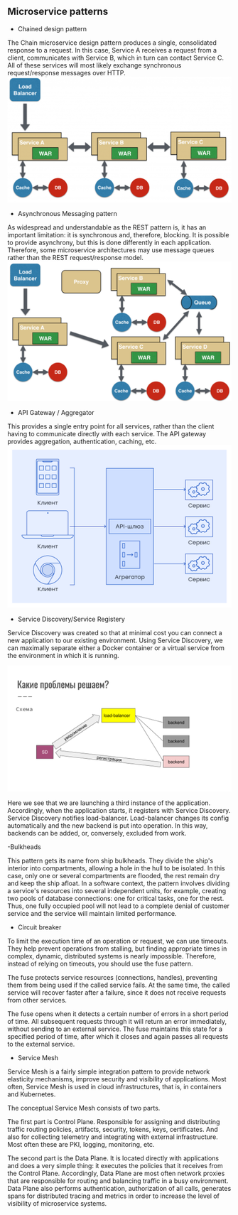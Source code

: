 ## Microservice patterns
- Chained design pattern

The Chain microservice design pattern produces a single, consolidated response to a request. In this case, Service A receives a request from a client, communicates with Service B, which in turn can contact Service C. All of these services will most likely exchange synchronous request/response messages over HTTP.
![Alt ​​text](/img/micro-patterns/chained.png)


- Asynchronous Messaging pattern

As widespread and understandable as the REST pattern is, it has an important limitation: it is synchronous and, therefore, blocking. It is possible to provide asynchrony, but this is done differently in each application. Therefore, some microservice architectures may use message queues rather than the REST request/response model.
![Alt ​​text](/img/micro-patterns/asynchronous.png)


- API Gateway / Aggregator

This provides a single entry point for all services, rather than the client having to communicate directly with each service. The API gateway provides aggregation, authentication, caching, etc.
![Alt ​​text](/img/micro-patterns/api.png)


- Service Discovery/Service Registery


Service Discovery was created so that at minimal cost you can connect a new application to our existing environment. Using Service Discovery, we can maximally separate either a Docker container or a virtual service from the environment in which it is running.

![Alt ​​text](/img/micro-patterns/service-registery.png)

Here we see that we are launching a third instance of the application. Accordingly, when the application starts, it registers with Service Discovery. Service Discovery notifies load-balancer. Load-balancer changes its config automatically and the new backend is put into operation. In this way, backends can be added, or, conversely, excluded from work.

-Bulkheads

This pattern gets its name from ship bulkheads. They divide the ship's interior into compartments, allowing a hole in the hull to be isolated. In this case, only one or several compartments are flooded, the rest remain dry and keep the ship afloat. In a software context, the pattern involves dividing a service's resources into several independent units, for example, creating two pools of database connections: one for critical tasks, one for the rest. Thus, one fully occupied pool will not lead to a complete denial of customer service and the service will maintain limited performance.

- Circuit breaker

To limit the execution time of an operation or request, we can use timeouts. They help prevent operations from stalling, but finding appropriate times in complex, dynamic, distributed systems is nearly impossible. Therefore, instead of relying on timeouts, you should use the fuse pattern.

The fuse protects service resources (connections, handles), preventing them from being used if the called service fails. At the same time, the called service will recover faster after a failure, since it does not receive requests from other services.

The fuse opens when it detects a certain number of errors in a short period of time. All subsequent requests through it will return an error immediately, without sending to an external service. The fuse maintains this state for a specified period of time, after which it closes and again passes all requests to the external service.


- Service Mesh

Service Mesh is a fairly simple integration pattern to provide network elasticity mechanisms, improve security and visibility of applications. Most often, Service Mesh is used in cloud infrastructures, that is, in containers and Kubernetes.


The conceptual Service Mesh consists of two parts.

The first part is Control Plane. Responsible for assigning and distributing traffic routing policies, artifacts, security, tokens, keys, certificates. And also for collecting telemetry and integrating with external infrastructure. Most often these are PKI, logging, monitoring, etc.

The second part is the Data Plane. It is located directly with applications and does a very simple thing: it executes the policies that it receives from the Control Plane. Accordingly, Data Plane are most often network proxies that are responsible for routing and balancing traffic in a busy environment. Data Plane also performs authentication, authorization of all calls, generates spans for distributed tracing and metrics in order to increase the level of visibility of microservice systems.
